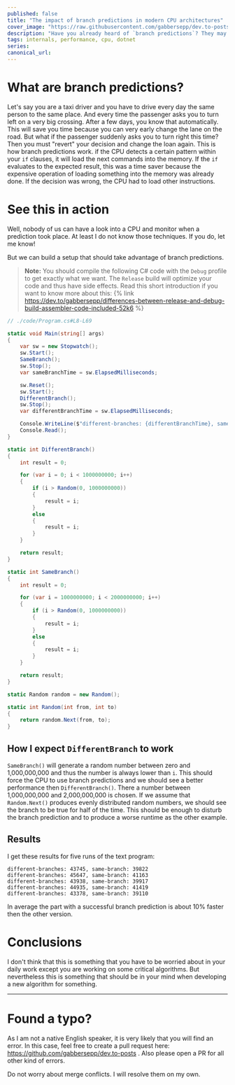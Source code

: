 ```yaml
---
published: false
title: "The impact of branch predictions in modern CPU architectures"
cover_image: "https://raw.githubusercontent.com/gabbersepp/dev.to-posts/master/blog-posts/impact-of-branch-predictions/assets/your-asset.png"
description: "Have you already heard of `branch predictions`? They may have a high impact on algorithms working on big datasets."
tags: internals, performance, cpu, dotnet
series:
canonical_url:
---
```


# What are branch predictions?
Let's say you are a taxi driver and you have to drive every day the same person to the same place. And every time the passenger asks you to turn left on a very big crossing. After a few days, you know that automatically. This will save you time because you can very early change the lane on the road. But what if the passenger suddenly asks you to turn right this time? Then you must "revert" your decision and change the loan again.
This is how branch predictions work. if the CPU detects a certain pattern within your `if` clauses, it will load the next commands into the memory. If the `if` evaluates to the expected result, this was a time saver because the expensive operation of loading something into the memory was already done. If the decision was wrong, the CPU had to load other instructions.

# See this in action
Well, nobody of us can have a look into a CPU and monitor when a prediction took place. At least I do not know those techniques. If you do, let me know!

But we can build a setup that should take advantage of branch predictions.

>**Note:** You should compile the following C# code with the `Debug` profile to get exactly what we want. The `Release` build will optimize your code and thus have side effects. Read this short introduction if you want to know more about this:
{% link https://dev.to/gabbersepp/differences-between-release-and-debug-build-assembler-code-included-52k6 %}

```cs
// ./code/Program.cs#L8-L69

static void Main(string[] args)
{
    var sw = new Stopwatch();
    sw.Start();
    SameBranch();
    sw.Stop();
    var sameBranchTime = sw.ElapsedMilliseconds;

    sw.Reset();
    sw.Start();
    DifferentBranch();
    sw.Stop();
    var differentBranchTime = sw.ElapsedMilliseconds;

    Console.WriteLine($"different-branches: {differentBranchTime}, same-branch: {sameBranchTime}");
    Console.Read();
}

static int DifferentBranch()
{
    int result = 0;

    for (var i = 0; i < 1000000000; i++)
    {
        if (i > Random(0, 1000000000))
        {
            result = i;
        }
        else
        {
            result = i;
        }
    }

    return result;
}

static int SameBranch()
{
    int result = 0;

    for (var i = 1000000000; i < 2000000000; i++)
    {
        if (i > Random(0, 1000000000))
        {
            result = i;
        }
        else
        {
            result = i;
        }
    }

    return result;
}

static Random random = new Random();

static int Random(int from, int to)
{
    return random.Next(from, to);
}
```

## How I expect `DifferentBranch` to work
`SameBranch()` will generate a random number between zero and 1,000,000,000 and thus the number is always lower than `i`. This should force the CPU to use branch predictions and we should see a better performance then `DifferentBranch()`. There a number between 1,000,000,000 and 2,000,000,000 is chosen. If we assume that `Random.Next()` produces evenly distributed random numbers, we should see the branch to be true for half of the time. This should be enough to disturb the branch prediction and to produce a worse runtime as the other example.

## Results
I get these results for five runs of the text program:

```
different-branches: 43745, same-branch: 39822
different-branches: 45647, same-branch: 41163
different-branches: 43938, same-branch: 39917
different-branches: 44935, same-branch: 41419
different-branches: 43378, same-branch: 39110
```

In average the part with a successful branch prediction is about 10% faster then the other version.

# Conclusions
I don't think that this is something that you have to be worried about in your daily work except you are working on some critical algorithms. But nevertheless this is something that should be in your mind when developing a new algorithm for something.

----

# Found a typo?
As I am not a native English speaker, it is very likely that you will find an error. In this case, feel free to create a pull request here: https://github.com/gabbersepp/dev.to-posts . Also please open a PR for all other kind of errors.

Do not worry about merge conflicts. I will resolve them on my own. 